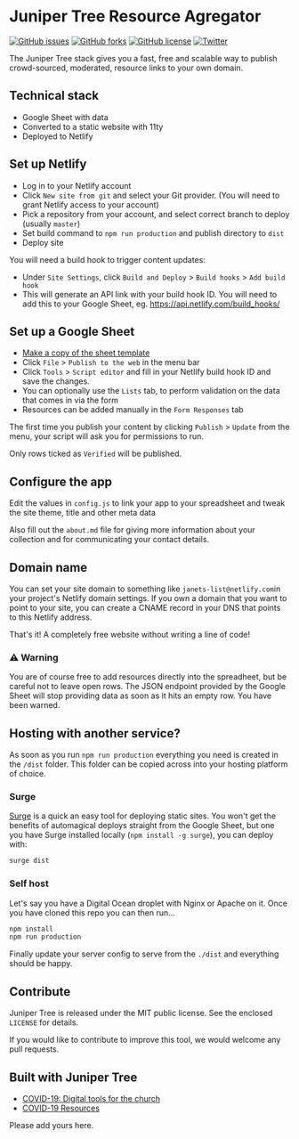 # Juniper Tree Resource Agregator

[![GitHub issues](https://img.shields.io/github/issues/OneSheep/junipertree)](https://github.com/OneSheep/junipertree/issues) [![GitHub forks](https://img.shields.io/github/forks/OneSheep/junipertree)](https://github.com/OneSheep/junipertree/network) [![GitHub license](https://img.shields.io/github/license/OneSheep/junipertree)](https://github.com/OneSheep/junipertree/blob/master/LICENSE) [![Twitter](https://img.shields.io/twitter/url?url=https%3A%2F%2Fgithub.com%2FOneSheep%2Fjunipertree)](https://twitter.com/intent/tweet?text=Wow:&url=https%3A%2F%2Fgithub.com%2FOneSheep%2Fjunipertree)

The Juniper Tree stack gives you a fast, free and scalable way to publish crowd-sourced, moderated, resource links to your own domain.

## Technical stack

- Google Sheet with data
- Converted to a static website with 11ty
- Deployed to Netlify

## Set up Netlify

- Log in to your Netlify account
- Click `New site from git` and select your Git provider. (You will need to grant Netlify access to your account)
- Pick a repository from your account, and select correct branch to deploy (usually `master`)
- Set build command to `npm run production` and publish directory to `dist`
- Deploy site

You will need a build hook to trigger content updates:

- Under `Site Settings`, click `Build and Deploy` > `Build hooks` > `Add build hook`
- This will generate an API link with your build hook ID. You will need to add this to your Google Sheet, eg. https://api.netlify.com/build_hooks/<Your build hook ID>

## Set up a Google Sheet

- [Make a copy of the sheet template](bit.ly/juniper-template)
- Click `File` > `Publish to the web` in the menu bar
- Click `Tools` > `Script editor` and fill in your Netlify build hook ID and save the changes.
- You can optionally use the `Lists` tab, to perform validation on the data that comes in via the form
- Resources can be added manually in the `Form Responses` tab

The first time you publish your content by clicking `Publish` > `Update` from the menu, your script will ask you for permissions to run.

Only rows ticked as `Verified` will be published.

## Configure the app

Edit the values in `config.js` to link your app to your spreadsheet and tweak the site theme, title and other meta data

Also fill out the `about.md` file for giving more information about your collection and for communicating your contact details.

## Domain name

You can set your site domain to something like `janets-list@netlify.com`in your project's Netlify domain settings. If you own a domain that you want to point to your site, you can create a CNAME record in your DNS that points to this Netlify address.

That's it! A completely free website without writing a line of code!

### ⚠️ Warning

You are of course free to add resources directly into the spreadheet, but be careful not to leave open rows. The JSON endpoint provided by the Google Sheet will stop providing data as soon as it hits an empty row. You have been warned.

## Hosting with another service?

As soon as you run `npm run production` everything you need is created in the `/dist` folder. This folder can be copied across into your hosting platform of choice.

### Surge

[Surge](https://surge.sh/) is a quick an easy tool for deploying static sites. You won't get the benefits of automagical deploys straight from the Google Sheet, but one you have Surge installed locally (`npm install -g surge`), you can deploy with:

```bash
surge dist
```

### Self host

Let's say you have a Digital Ocean droplet with Nginx or Apache on it. Once you have cloned this repo you can then run…

```bash
npm install
npm run production
```

Finally update your server config to serve from the `./dist` and everything should be happy.

## Contribute

Juniper Tree is released under the MIT public license. See the enclosed `LICENSE` for details.

If you would like to contribute to improve this tool, we would welcome any pull requests.

## Built with Juniper Tree

- [COVID-19: Digital tools for the church](https://covid.churcheshandbook.co.uk/)
- [COVID-19 Resources](https://covidresources.site/)

Please add yours here.

